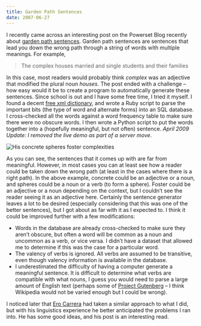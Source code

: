 ```yaml
---
title: Garden Path Sentences
date: 2007-06-27
---
```

I recently came across an interesting post on the Powerset Blog recently about <a href="http://blog.powerset.com/2007/6/18/search-engines-leaking-oil-for-holes">garden path sentences</a>. Garden path sentences are sentences that lead you down the wrong path through a string of words with multiple meanings. For example,

<blockquote>The complex houses married and single students and their families
</blockquote>

In this case, most readers would probably think <em>complex</em> was an adjective that modified the plural noun <em>houses</em>. The post ended with a challenge – how easy would it be to create a program to automatically generate these sentences. Since school is out and I have some free time, I tried it myself. I found a decent <a href="http://www.ibiblio.org/webster/">free xml dictionary</a>, and wrote a Ruby script to parse the important bits (the type of word and alternate forms) into an SQL database. I cross-checked all the words against a word frequency table to make sure there were no obscure words. I then wrote a Python script to put the words together into a (hopefully meaningful, but not often) sentence. <em>April 2009 Update: I removed the live demo as part of a server move</em>.

![His concrete spheres foster complexities](/images/gardenpath.png)

As you can see, the sentences that it comes up with are far from meaningful. However, in most cases you can at least see how a reader could be taken down the wrong path (at least in the cases where there is a right path). In the above example, concrete could be an adjective or a noun, and spheres could be a noun or a verb (to form a sphere). Foster could be an adjective or a noun depending on the context, but I couldn’t see the reader seeing it as an adjective here. Certainly the sentence generator leaves a lot to be desired (especially considering that this was one of the better sentences), but I got about as far with it as I expected to. I think it could be improved further with a few modifications:

<ul>
<li>Words in the database are already cross-checked to make sure they aren’t obscure, but often a word will be common as a noun and uncommon as a verb, or vice versa. I didn’t have a dataset that allowed me to determine if this was the case for a particular word.</li>
<li>The valency of verbs is ignored. All verbs are assumed to be transitive, even though valency information is available in the database.</li>
<li>I underestimated the difficulty of having a computer generate a meaningful sentence. It is difficult to determine what verbs are compatible with what nouns, I guess you would need to parse a large amount of English text (perhaps some of <a href="http://www.gutenberg.org/wiki/Main_Page">Project Gutenberg</a> – I think Wikipedia would not be varied enough but I could be wrong).</li>
</ul>

I noticed later that <a href="http://blog.dkbza.org/2007/06/powerset-and-garden-path.html">Ero Carrera</a> had taken a similar approach to what I did, but with his linguistics experience he better anticipated the problems I ran into. He has some good ideas, and his post is an interesting read.

